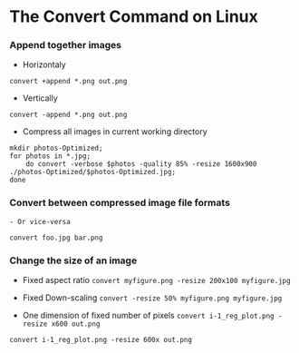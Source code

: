 # The Convert Command on Linux

### Append together images
- Horizontaly

`convert +append *.png out.png`

- Vertically 

`convert -append *.png out.png`

- Compress all images in current working directory
```
mkdir photos-Optimized;
for photos in *.jpg;
	do convert -verbose $photos -quality 85% -resize 1600x900 ./photos-Optimized/$photos-Optimized.jpg; 
done
```
### Convert between compressed image file formats 
	- Or vice-versa
`convert foo.jpg bar.png`

### Change the size of an image
- Fixed aspect ratio
`convert myfigure.png -resize 200x100 myfigure.jpg`

- Fixed Down-scaling
`convert -resize 50% myfigure.png myfigure.jpg`

- One dimension of fixed number of pixels
`convert i-1_reg_plot.png -resize x600 out.png`

`convert i-1_reg_plot.png -resize 600x out.png`
